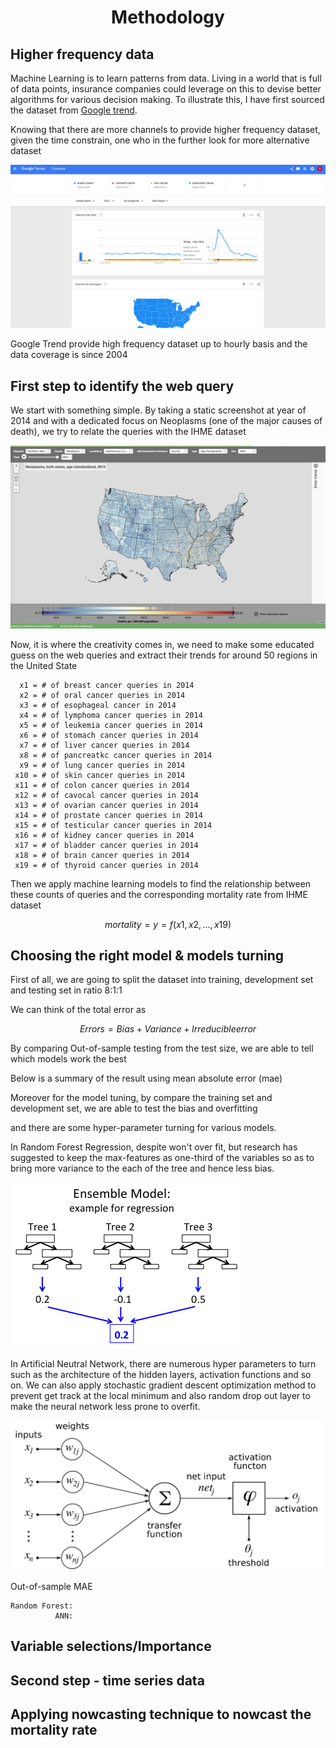 <h1 align="center">Methodology</h1>

## Higher frequency data

Machine Learning is to learn patterns from data. Living in a world that is full of data points, insurance companies could leverage on this to devise better algorithms for various decision making. To illustrate this, I have first sourced the dataset from [Google trend](https://trends.google.com/trends).

Knowing that there are more channels to provide higher frequency dataset, given the time constrain, one who in the further look for more alternative dataset

![googleTrend.png](https://raw.githubusercontent.com/stchau4work/Near_real_time_mortality_prediction/master/docs/Methodology/googleTrend.png)

Google Trend provide high frequency dataset up to hourly basis and the data coverage is since 2004

## First step to identify the web query

We start with something simple. By taking a static screenshot at year of 2014 and with a dedicated focus on Neoplasms (one of the major causes of death), we try to relate the queries with the IHME dataset

![geoMap.png](https://raw.githubusercontent.com/stchau4work/Near_real_time_mortality_prediction/master/docs/Methodology/geoMap.png)

Now, it is where the creativity comes in, we need to make some educated guess on the web queries and extract their trends for around 50 regions in the United State

      x1 = # of breast cancer queries in 2014
      x2 = # of oral cancer queries in 2014
      x3 = # of esophageal cancer in 2014
      x4 = # of lymphoma cancer queries in 2014
      x5 = # of leukemia cancer queries in 2014
      x6 = # of stomach cancer queries in 2014
      x7 = # of liver cancer queries in 2014
      x8 = # of pancreatkc cancer queries in 2014
      x9 = # of lung cancer queries in 2014
     x10 = # of skin cancer queries in 2014
     x11 = # of colon cancer queries in 2014
     x12 = # of cavocal cancer queries in 2014
     x13 = # of ovarian cancer queries in 2014
     x14 = # of prostate cancer queries in 2014
     x15 = # of testicular cancer queries in 2014
     x16 = # of kidney cancer queries in 2014
     x17 = # of bladder cancer queries in 2014
     x18 = # of brain cancer queries in 2014
     x19 = # of thyroid cancer queries in 2014

Then we apply machine learning models to find the relationship between these counts of queries and the corresponding mortality rate from IHME dataset

$$ mortality = y = f(x1,x2, ..., x19) $$

## Choosing the right model & models turning

First of all, we are going to split the dataset into training, development set and testing set in ratio 8:1:1

We can think of the total error as

$$ Errors = Bias + Variance + Irreducible error $$

By comparing Out-of-sample testing from the test size, we are able to tell which models work the best

Below is a summary of the result using mean absolute error (mae)

Moreover for the model tuning, by compare the training set and development set, we are able to test the bias and overfitting

and there are some hyper-parameter turning for various models.

In Random Forest Regression, despite won't over fit, but research has suggested to keep the max-features as one-third of the variables so as to bring more variance to the each of the tree and hence less bias.

![randomForest.png](https://raw.githubusercontent.com/stchau4work/Near_real_time_mortality_prediction/master/docs/Methodology/randomForest.png)

In Artificial Neutral Network, there are numerous hyper parameters to turn such as the architecture of the hidden layers, activation functions and so on. We can also apply stochastic gradient descent optimization method to prevent get track at the local minimum and also random drop out layer to make the neural network less prone to overfit.

![ANN.png](https://raw.githubusercontent.com/stchau4work/Near_real_time_mortality_prediction/master/docs/Methodology/ANN.png)


Out-of-sample MAE

    Random Forest:
              ANN:

## Variable selections/Importance


## Second step - time series data

## Applying nowcasting technique to nowcast the mortality rate

<script type="text/x-mathjax-config">
MathJax.Hub.Config({
  tex2jax: {inlineMath: [ ['$', '$'] ],
        displayMath: [ ['$$', '$$']]}
});
</script>

<script type="text/javascript" src="https://cdn.bootcss.com/mathjax/2.7.2/MathJax.js?config=default"></script>

